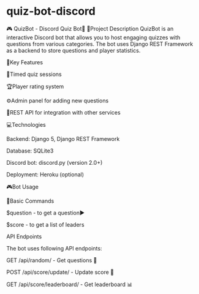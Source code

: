 # quiz-bot-discord
🎮 QuizBot - Discord Quiz Bot🤖
📝Project Description
QuizBot is an interactive Discord bot that allows you to host engaging quizzes with questions from various categories. The bot uses Django REST Framework as a backend to store questions and player statistics.

🌟Key Features

🎯Timed quiz sessions

🏆Player rating system

⚙️Admin panel for adding new questions

🔌REST API for integration with other services

💻Technologies

Backend: Django 5, Django REST Framework

Database: SQLite3

Discord bot: discord.py (version 2.0+)

Deployment: Heroku (optional)

🎮Bot Usage

🔹Basic Commands

$question - to get a question▶️

$score - to get a list of leaders

API Endpoints

The bot uses following API endpoints:

GET /api/random/ - Get questions 🎲 

POST /api/score/update/ - Update score 💯

GET /api/score/leaderboard/ - Get leaderboard  📊 
